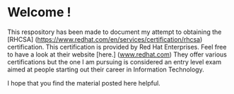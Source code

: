 # Welcome ! 

This respository has been made to document my attempt to obtaining the [RHCSA] (https://www.redhat.com/en/services/certification/rhcsa) certification. This certification is provided by Red Hat Enterprises.
Feel free to have a look at their website [here.] (www.redhat.com) They offer various certifications but the one I am pursuing is considered an entry level exam aimed at people starting out their career in Information Technology.

I hope that you find the material posted here helpful.
